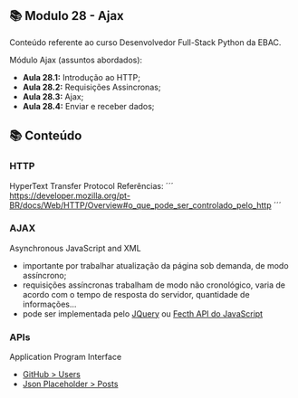 ## 📚 Modulo 28 - Ajax
Conteúdo referente ao curso Desenvolvedor Full-Stack Python da EBAC.

Módulo Ajax (assuntos abordados):
- **Aula 28.1:** Introdução ao HTTP;
- **Aula 28.2:** Requisições Assincronas;
- **Aula 28.3:** Ajax;
- **Aula 28.4:** Enviar e receber dados;


## 📚 Conteúdo

### HTTP
HyperText Transfer Protocol
Referências:
´´´
https://developer.mozilla.org/pt-BR/docs/Web/HTTP/Overview#o_que_pode_ser_controlado_pelo_http
´´´

### AJAX
Asynchronous JavaScript and XML
- importante por trabalhar atualização da página sob demanda, de modo assíncrono;
- requisições assíncronas trabalham de modo não cronológico, varia de acordo com o tempo de resposta do servidor, quantidade de informações...
- pode ser implementada pelo [JQuery](https://api.jquery.com/jquery.ajax/) ou [Fecth API do JavaScript](https://developer.mozilla.org/pt-BR/docs/Web/API/Fetch_API/Using_Fetch)

### APIs
Application Program Interface
- [GitHub > Users](https://docs.github.com/en/rest/reference/users)
- [Json Placeholder > Posts](https://jsonplaceholder.typicode.com/posts)